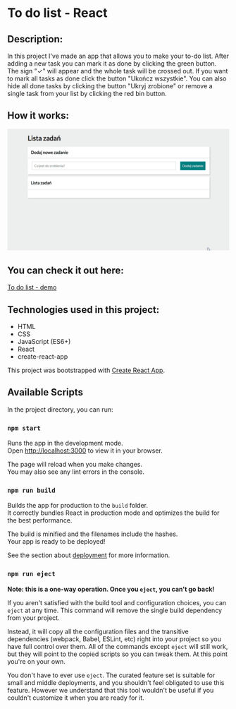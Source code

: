 # To do list - React

## Description:

In this project I've made an app that allows you to make your to-do list. After adding a new task you can mark it as done by clicking the green button. 
The sign "✓" will appear and the whole task will be crossed out. If you want to mark all tasks as done click the button "Ukończ wszystkie". 
You can also hide all done tasks by clicking the button "Ukryj zrobione" or remove a single task from your list by clicking the red bin button. 

## How it works:

![](https://github.com/saneckaA/to-do-list-react/blob/main/Animation-todolist.gif?raw=true)

## You can check it out here:

[To do list - demo](https://saneckaa.github.io/to-do-list-react/)

## Technologies used in this project:
- HTML
- CSS
- JavaScript (ES6+)
- React
- create-react-app

This project was bootstrapped with [Create React App](https://github.com/facebook/create-react-app).

## Available Scripts

In the project directory, you can run:

### `npm start`

Runs the app in the development mode.\
Open [http://localhost:3000](http://localhost:3000) to view it in your browser.

The page will reload when you make changes.\
You may also see any lint errors in the console.

### `npm run build`

Builds the app for production to the `build` folder.\
It correctly bundles React in production mode and optimizes the build for the best performance.

The build is minified and the filenames include the hashes.\
Your app is ready to be deployed!

See the section about [deployment](https://facebook.github.io/create-react-app/docs/deployment) for more information.

### `npm run eject`

**Note: this is a one-way operation. Once you `eject`, you can't go back!**

If you aren't satisfied with the build tool and configuration choices, you can `eject` at any time. This command will remove the single build dependency from your project.

Instead, it will copy all the configuration files and the transitive dependencies (webpack, Babel, ESLint, etc) right into your project so you have full control over them. All of the commands except `eject` will still work, but they will point to the copied scripts so you can tweak them. At this point you're on your own.

You don't have to ever use `eject`. The curated feature set is suitable for small and middle deployments, and you shouldn't feel obligated to use this feature. However we understand that this tool wouldn't be useful if you couldn't customize it when you are ready for it.
